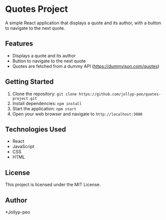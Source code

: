 Quotes Project
=============

A simple React application that displays a quote and its author, with a button to navigate to the next quote.

Features
--------

* Displays a quote and its author
* Button to navigate to the next quote
* Quotes are fetched from a dummy API (https://dummyjson.com/quotes)

Getting Started
---------------

1. Clone the repository: `git clone https://github.com/jollyp-peo/quotes-project.git`
2. Install dependencies: `npm install`
3. Start the application: `npm start`
4. Open your web browser and navigate to `http://localhost:3000`

Technologies Used
-----------------

* React
* JavaScript
* CSS
* HTML

License
-------

This project is licensed under the MIT License.

Author
------

*Jollyp-peo